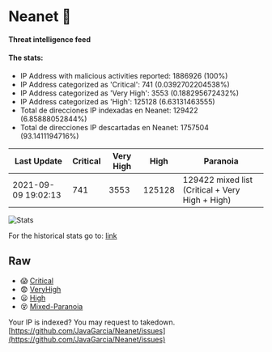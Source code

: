 # Neanet :hocho:
#### Threat intelligence feed
#### The stats:

- IP Address with malicious activities reported: 1886926 (100%)
- IP Address categorized as 'Critical':  741 (0.0392702204538%)
- IP Address categorized as 'Very High':  3553 (0.188295672432%)
- IP Address categorized as 'High':  125128 (6.63131463555)
- Total de direcciones IP indexadas en Neanet:  129422 (6.85888052844%)
- Total de direcciones IP descartadas en Neanet:  1757504 (93.1411194716%)

| Last Update | Critical | Very High | High | Paranoia |
| --- | --- | --- | --- | --- |
| 2021-09-09 19:02:13 | 741 | 3553 | 125128 | 129422 mixed list (Critical + Very High + High)|

![Stats](https://docs.google.com/spreadsheets/d/e/2PACX-1vSnaNMIXVabIpDJjufMlzH7poXnshF3mgd8Is1g9ytUEzVsP5my4Trn8f-xkoLLQ38xpL3HtmUexLo6/pubchart?oid=501124687&format=image)

For the historical stats go to: [link](/stats.csv)
## Raw
- :scream: [Critical](https://raw.githubusercontent.com/JavaGarcia/Neanet/master/blacklists/neanet_critical.txt)
- :fearful: [VeryHigh](https://raw.githubusercontent.com/JavaGarcia/Neanet/master/blacklists/neanet_veryHigh.txtt)
- :frowning: [High](https://raw.githubusercontent.com/JavaGarcia/Neanet/master/blacklists/neanet_high.txt)
- :dizzy_face: [Mixed-Paranoia](https://raw.githubusercontent.com/JavaGarcia/Neanet/master/blacklists/neanet_all.txt)


Your IP is indexed? You may request to takedown. [https://github.com/JavaGarcia/Neanet/issues](https://github.com/JavaGarcia/Neanet/issues)














































































































































































































































































































































































































































































































































































































































































































































































































































































































































































































































































































































































































































































































































































































































































































































































































































































































































































































































































































































































































































































































































































































































































































































































































































































































































































































































































































































































































































































































































































































































































































































































































































































































































































































































































































































































































































































































































































































































































































































































































































































































































































































































































































































































































































































































































































































































































































































































































































































































































































































































































































































































































































































































































































































































































































































































































































































































































































































































































































































































































































































































































































































































































































































































































































































































































































































































































































































































































































































































































































































































































































































































































































































































































































































































































































































































































































































































































































































































































































































































































































































































































































































































































































































































































































































































































































































































































































































































































































